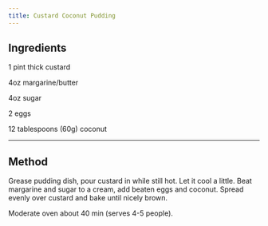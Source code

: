 ```yaml
---
title: Custard Coconut Pudding
---
```


## Ingredients

1 pint thick custard

4oz margarine/butter

4oz sugar

2 eggs

12 tablespoons (60g) coconut

---

## Method

Grease pudding dish, pour custard in while still hot.
Let it cool a little.
Beat margarine and sugar to a cream, add beaten eggs and coconut.
Spread evenly over custard and bake until nicely brown.

Moderate oven about 40 min (serves 4-5 people).
